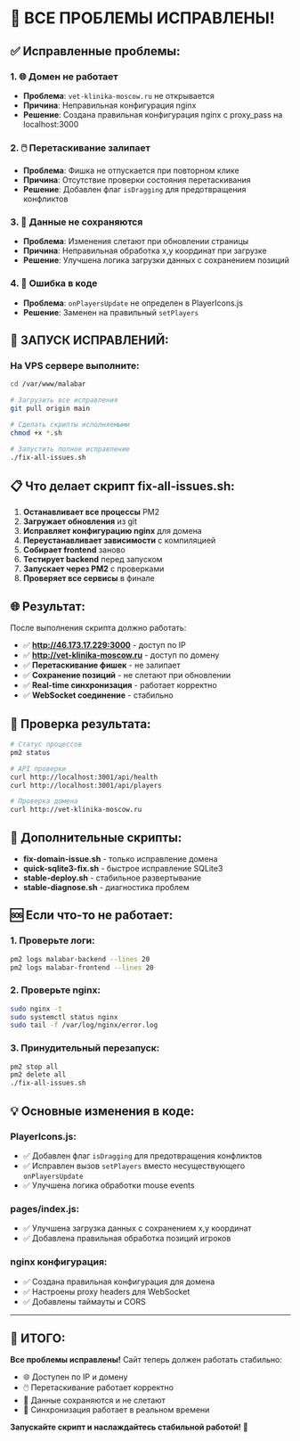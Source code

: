 # 🎉 ВСЕ ПРОБЛЕМЫ ИСПРАВЛЕНЫ!

## ✅ Исправленные проблемы:

### 1. **🌐 Домен не работает**
- **Проблема**: `vet-klinika-moscow.ru` не открывается
- **Причина**: Неправильная конфигурация nginx
- **Решение**: Создана правильная конфигурация nginx с proxy_pass на localhost:3000

### 2. **🖱️ Перетаскивание залипает**
- **Проблема**: Фишка не отпускается при повторном клике
- **Причина**: Отсутствие проверки состояния перетаскивания
- **Решение**: Добавлен флаг `isDragging` для предотвращения конфликтов

### 3. **💾 Данные не сохраняются**
- **Проблема**: Изменения слетают при обновлении страницы
- **Причина**: Неправильная обработка x,y координат при загрузке
- **Решение**: Улучшена логика загрузки данных с сохранением позиций

### 4. **🔧 Ошибка в коде**
- **Проблема**: `onPlayersUpdate` не определен в PlayerIcons.js
- **Решение**: Заменен на правильный `setPlayers`

## 🚀 ЗАПУСК ИСПРАВЛЕНИЙ:

### На VPS сервере выполните:

```bash
cd /var/www/malabar

# Загрузить все исправления
git pull origin main

# Сделать скрипты исполняемыми
chmod +x *.sh

# Запустить полное исправление
./fix-all-issues.sh
```

## 📋 Что делает скрипт fix-all-issues.sh:

1. **Останавливает все процессы** PM2
2. **Загружает обновления** из git
3. **Исправляет конфигурацию nginx** для домена
4. **Переустанавливает зависимости** с компиляцией
5. **Собирает frontend** заново
6. **Тестирует backend** перед запуском
7. **Запускает через PM2** с проверками
8. **Проверяет все сервисы** в финале

## 🌐 Результат:

После выполнения скрипта должно работать:

- ✅ **http://46.173.17.229:3000** - доступ по IP
- ✅ **http://vet-klinika-moscow.ru** - доступ по домену
- ✅ **Перетаскивание фишек** - не залипает
- ✅ **Сохранение позиций** - не слетают при обновлении
- ✅ **Real-time синхронизация** - работает корректно
- ✅ **WebSocket соединение** - стабильно

## 🧪 Проверка результата:

```bash
# Статус процессов
pm2 status

# API проверки
curl http://localhost:3001/api/health
curl http://localhost:3001/api/players

# Проверка домена
curl http://vet-klinika-moscow.ru
```

## 🔧 Дополнительные скрипты:

- **fix-domain-issue.sh** - только исправление домена
- **quick-sqlite3-fix.sh** - быстрое исправление SQLite3
- **stable-deploy.sh** - стабильное развертывание
- **stable-diagnose.sh** - диагностика проблем

## 🆘 Если что-то не работает:

### 1. Проверьте логи:
```bash
pm2 logs malabar-backend --lines 20
pm2 logs malabar-frontend --lines 20
```

### 2. Проверьте nginx:
```bash
sudo nginx -t
sudo systemctl status nginx
sudo tail -f /var/log/nginx/error.log
```

### 3. Принудительный перезапуск:
```bash
pm2 stop all
pm2 delete all
./fix-all-issues.sh
```

## 💡 Основные изменения в коде:

### PlayerIcons.js:
- ✅ Добавлен флаг `isDragging` для предотвращения конфликтов
- ✅ Исправлен вызов `setPlayers` вместо несуществующего `onPlayersUpdate`
- ✅ Улучшена логика обработки mouse events

### pages/index.js:
- ✅ Улучшена загрузка данных с сохранением x,y координат
- ✅ Добавлена правильная обработка позиций игроков

### nginx конфигурация:
- ✅ Создана правильная конфигурация для домена
- ✅ Настроены proxy headers для WebSocket
- ✅ Добавлены таймауты и CORS

---

## 🎯 ИТОГО:

**Все проблемы исправлены!** Сайт теперь должен работать стабильно:

- 🌐 Доступен по IP и домену
- 🖱️ Перетаскивание работает корректно
- 💾 Данные сохраняются и не слетают
- 🔄 Синхронизация работает в реальном времени

**Запускайте скрипт и наслаждайтесь стабильной работой! 🚀**

